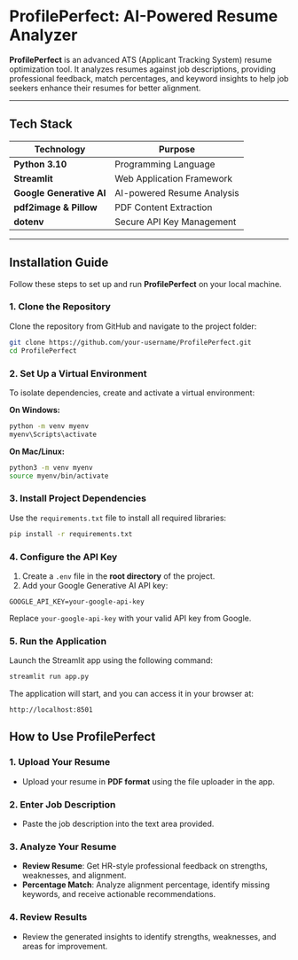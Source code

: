 

# ProfilePerfect: AI-Powered Resume Analyzer

**ProfilePerfect** is an advanced ATS (Applicant Tracking System) resume optimization tool. It analyzes resumes against job descriptions, providing professional feedback, match percentages, and keyword insights to help job seekers enhance their resumes for better alignment.

---

## Tech Stack

| Technology | Purpose |
|---------------------------|--------------------------------------|
| **Python 3.10** | Programming Language |
| **Streamlit** | Web Application Framework |
| **Google Generative AI** | AI-powered Resume Analysis |
| **pdf2image & Pillow** | PDF Content Extraction |
| **dotenv** | Secure API Key Management |

---

## Installation Guide

Follow these steps to set up and run **ProfilePerfect** on your local machine.

### 1. Clone the Repository

Clone the repository from GitHub and navigate to the project folder:

```bash
git clone https://github.com/your-username/ProfilePerfect.git
cd ProfilePerfect
```

### 2. Set Up a Virtual Environment

To isolate dependencies, create and activate a virtual environment:

**On Windows:**
```bash
python -m venv myenv
myenv\Scripts\activate
```

**On Mac/Linux:**
```bash
python3 -m venv myenv
source myenv/bin/activate
```

### 3. Install Project Dependencies

Use the `requirements.txt` file to install all required libraries:

```bash
pip install -r requirements.txt
```

### 4. Configure the API Key

1. Create a `.env` file in the **root directory** of the project.
2. Add your Google Generative AI API key:

```
GOOGLE_API_KEY=your-google-api-key
```

Replace `your-google-api-key` with your valid API key from Google.

### 5. Run the Application

Launch the Streamlit app using the following command:

```bash
streamlit run app.py
```

The application will start, and you can access it in your browser at:

```
http://localhost:8501
```

## How to Use ProfilePerfect

### 1. Upload Your Resume
- Upload your resume in **PDF format** using the file uploader in the app.

### 2. Enter Job Description
- Paste the job description into the text area provided.

### 3. Analyze Your Resume
- **Review Resume**: Get HR-style professional feedback on strengths, weaknesses, and alignment.
- **Percentage Match**: Analyze alignment percentage, identify missing keywords, and receive actionable recommendations.

### 4. Review Results
- Review the generated insights to identify strengths, weaknesses, and areas for improvement.
